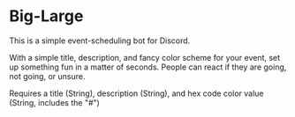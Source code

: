 # Big-Large

This is a simple event-scheduling bot for Discord.

With a simple title, description, and fancy color scheme for your event, set up something fun in a matter of seconds. People can react if they are going, not going, or unsure.

Requires a title (String), description (String), and hex code color value (String, includes the "#")
